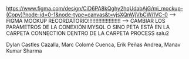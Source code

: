 https://www.figma.com/design/CiD6PA8kQghy2hqUdabAjG/mi_mockup-(Copy)?node-id=0-1&node-type=canvas&t=yjsXQnWjVbCWi1VC-0 --> FIGMA MOCKUP
RECORDATORIO!!!!!!!!!!!!!!!!!!!!!! --> CAMBIAR LOS PARÁMETROS DE LA CONEXIÓN MYSQL O SINO PETA ESTÁ EN LA CARPETA CONNECTION DENTRO DE LA CARPETA PROCESS 
salu2

Dylan Castles Cazalla, Marc Colomé Cuenca, Erik Peñas Andrea, Manav Kumar Sharma
